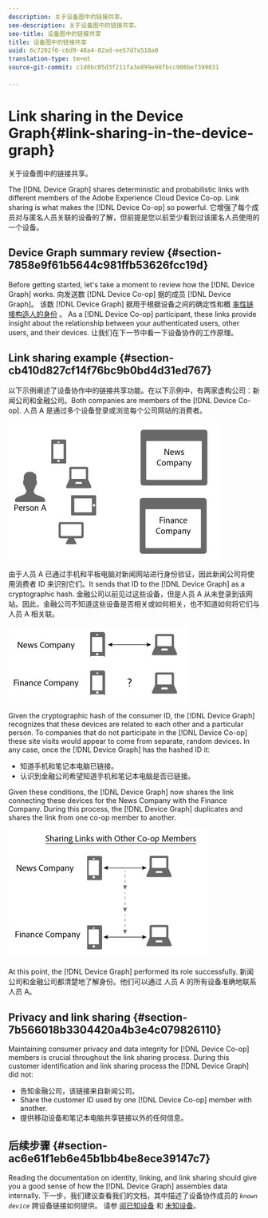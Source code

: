 ```yaml
---
description: 关于设备图中的链接共享。
seo-description: 关于设备图中的链接共享。
seo-title: 设备图中的链接共享
title: 设备图中的链接共享
uuid: 6c7202f0-c6d9-48a4-82ad-ee57d7a518a0
translation-type: tm+mt
source-git-commit: c1d0bc05d3f211fa3e899e98fbcc908be7399031

---
```



# Link sharing in the Device Graph{#link-sharing-in-the-device-graph}

关于设备图中的链接共享。

The [!DNL Device Graph] shares deterministic and probabilistic links with different members of the Adobe Experience Cloud Device Co-op. Link sharing is what makes the [!DNL Device Co-op] so powerful. 它增强了每个成员对与匿名人员关联的设备的了解，但前提是您以前至少看到过该匿名人员使用的一个设备。

## Device Graph summary review {#section-7858e9f61b5644c981ffb53626fcc19d}

Before getting started, let&#39;s take a moment to review how the [!DNL Device Graph] works. 向发送数 [!DNL Device Co-op] 据的成员 [!DNL Device Graph]。 该数 [!DNL Device Graph] 据用于根据设备之间的确定性和概 [率性链接构造人的身份](../processes/links.md#concept-58bb7ab25f904f5f98d645e35205c931) 。 As a [!DNL Device Co-op] participant, these links provide insight about the relationship between your authenticated users, other users, and their devices. 让我们在下一节中看一下设备协作的工作原理。

## Link sharing example {#section-cb410d827cf14f76bc9b0bd4d31ed767}

以下示例阐述了设备协作中的链接共享功能。在以下示例中，有两家虚构公司：新闻公司和金融公司。Both companies are members of the [!DNL Device Co-op]. 人员 A 是通过多个设备登录或浏览每个公司网站的消费者。

![](assets/share1.png)

由于人员 A 已通过手机和平板电脑对新闻网站进行身份验证，因此新闻公司将使用消费者 ID 来识别它们。It sends that ID to the [!DNL Device Graph] as a cryptographic hash. 金融公司以前见过这些设备，但是人员 A 从未登录到该网站。因此，金融公司不知道这些设备是否相关或如何相关，也不知道如何将它们与人员 A 相关联。

![](assets/share2.png)

Given the cryptographic hash of the consumer ID, the [!DNL Device Graph] recognizes that these devices are related to each other and a particular person. To companies that do not participate in the [!DNL Device Co-op] these site visits would appear to come from separate, random devices. In any case, once the [!DNL Device Graph] has the hashed ID it:

* 知道手机和笔记本电脑已链接。
* 认识到金融公司希望知道手机和笔记本电脑是否已链接。

Given these conditions, the [!DNL Device Graph] now shares the link connecting these devices for the News Company with the Finance Company. During this process, the [!DNL Device Graph] duplicates and shares the link from one co-op member to another.

![](assets/share3.png)

At this point, the [!DNL Device Graph] performed its role successfully. 新闻公司和金融公司都清楚地了解身份。他们可以通过 人员 A 的所有设备准确地联系人员 A。

## Privacy and link sharing {#section-7b566018b3304420a4b3e4c079826110}

Maintaining consumer privacy and data integrity for [!DNL Device Co-op] members is crucial throughout the link sharing process. During this customer identification and link sharing process the [!DNL Device Graph] did not:

* 告知金融公司，该链接来自新闻公司。
* Share the customer ID used by one [!DNL Device Co-op] member with another.
* 提供移动设备和笔记本电脑共享链接以外的任何信息。

## 后续步骤 {#section-ac6e61f1eb6e45b1bb4be8ece39147c7}

Reading the documentation on identity, linking, and link sharing should give you a good sense of how the [!DNL Device Graph] assembles data internally. 下一步，我们建议查看我们的文档，其中描述了设备协作成员的 *`known device`* 跨设备链接如何提供。 请参 [阅已知设备](../processes/known-device.md#concept-8e87c276819a48bfac5cef10b45216d1) 和 [未知设备](../processes/unknown-device.md#concept-95090d341cdc4c22ba4319d79d8f6e40)。
